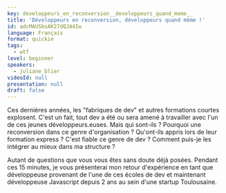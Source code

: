 ```yaml
---
key: developpeurs_en_reconversion__developpeurs_quand_meme__
title: 'Développeurs en reconversion, développeurs quand même !'
id: adcMAUSbsAK27dQJA4Iw
language: Français
format: quickie
tags:
  - wtf
level: beginner
speakers:
  - juliane_blier
videoId: null
presentation: null
draft: false
---
```

Ces dernières années, les "fabriques de dev" et autres formations courtes explosent. C'est un fait, tout dev a été ou sera amené à travailler avec l'un de ces jeunes développeurs.euses. Mais qui sont-ils ? Pourquoi une reconversion dans ce genre d'organisation ? Qu'ont-ils appris lors de leur formation express ? C'est fiable ce genre de dev ? Comment puis-je les intégrer au mieux dans ma structure ?

Autant de questions que vous vous êtes sans doute déjà posées. Pendant ces 15 minutes, je vous présenterai mon retour d'expérience en tant que développeuse provenant de l'une de ces écoles de dev et maintenant développeuse Javascript depuis 2 ans au sein d'une startup Toulousaine.